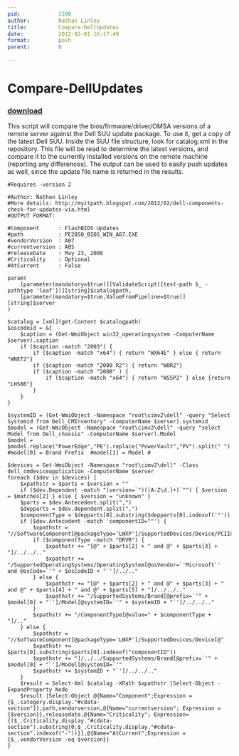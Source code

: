 ```yaml
---
pid:            3200
author:         Nathan Linley
title:          Compare-DellUpdates
date:           2012-02-01 16:17:49
format:         posh
parent:         0

---
```


# Compare-DellUpdates

### [download](//scripts/3200.ps1)

This script will compare the bios/firmware/driver/OMSA versions of a remote server against the Dell SUU update package.  To use it, get a copy of the latest Dell SUU.  Inside the SUU file structure, look for catalog.xml in the repository.  This file will be read to determine the latest versions, and compare it to the currently installed versions on the remote machine (reporting any differences).  The output can be used to easily push updates as well, since the update file name is returned in the results.


```posh
#Requires -version 2

#Author: Nathan Linley
#More details: http://myitpath.blogspot.com/2012/02/dell-components-check-for-updates-via.html
#OUTPUT FORMAT:

#Component      : FlashBIOS Updates
#path           : PE2850_BIOS_WIN_A07.EXE
#vendorVersion  : A07
#currentversion : A05
#releaseDate    : May 23, 2008
#Criticality    : Optional
#AtCurrent      : False

param(
	[parameter(mandatory=$true)][ValidateScript({test-path $_ -pathtype 'leaf'})][string]$catalogpath,
	[parameter(mandatory=$true,ValueFromPipeline=$true)][string]$server
)

$catalog = [xml](get-Content $catalogpath)
$oscodeid = &{
	$caption = (Get-WmiObject win32_operatingsystem -ComputerName $server).caption
	if ($caption -match "2003") {
		if ($caption -match "x64") { return "WX64E" } else { return "WNET2"}
		if ($caption -match "2008 R2") { return "W8R2"} 
		if ($caption -match "2008" ) {
			if ($caption -match "x64") { return "WSSP2" } else {return "LHS86"}
		}
	}
}

$systemID = (Get-WmiObject -Namespace "root\cimv2\dell" -query "Select Systemid from Dell_CMInventory" -ComputerName $server).systemid
$model = (Get-WmiObject -Namespace "root\cimv2\dell" -query "select Model from Dell_chassis" -ComputerName $server).Model
$model = $model.replace("PowerEdge","PE").replace("PowerVault","PV").split(" ")   #model[0] = Brand Prefix  #model[1] = Model #

$devices = Get-WmiObject -Namespace "root\cimv2\dell" -Class dell_cmdeviceapplication -ComputerName $server
foreach ($dev in $devices) {
	$xpathstr = $parts = $version = ""
	if ($dev.Dependent -match "(version=`")([A-Z\d.]+)`"") { $version = $matches[2]	} else { $version = "unknown" }
	$parts = $dev.Antecedent.split(",")
	$depparts = $dev.dependent.split(",")
	$componentType = $depparts[0].substring($depparts[0].indexof('"'))
	if ($dev.Antecedent -match 'componentID=""') {
		$xpathstr = "//SoftwareComponent[@packageType='LWXP']/SupportedDevices/Device/PCIInfo"
		if ($componentType -match "DRVR") {
			$xpathstr += "[@" + $parts[2] + " and @" + $parts[3] + "]/../../.."
			$xpathstr += "/SupportedOperatingSystems/OperatingSystem[@osVendor=`'Microsoft`' and @osCode=`'" + $osCodeID + "`']/../.."
		} else {
			$xpathstr += "[@" + $parts[2] + " and @" + $parts[3] + " and @" + $parts[4] + " and @" + $parts[5] + "]/../../.."
			$xpathstr += "/SupportedSystems/Brand[@prefix=`'" + $model[0] + "`']/Model[@systemID=`'" + $systemID + "`']/../../.."
		}
		$xpathstr += "/ComponentType[@value=" + $componentType + "]/.."
	} else {
		$xpathstr = "//SoftwareComponent[@packageType='LWXP']/SupportedDevices/Device[@"	
		$xpathstr += $parts[0].substring($parts[0].indexof("componentID"))
		$xpathstr += "]/../../SupportedSystems/Brand[@prefix=`'" + $model[0] + "`']/Model[@systemID=`'"
		$xpathstr += $systemID + "`']/../../.."
	}
	$result = Select-Xml $catalog -XPath $xpathstr |Select-Object -ExpandProperty Node
	$result |Select-Object @{Name="Component";Expression = {$_.category.display."#cdata-section"}},path,vendorversion,@{Name="currentversion"; Expression = {$version}},releasedate,@{Name="Criticality"; Expression={($_.Criticality.display."#cdata-section").substring(0,$_.Criticality.display."#cdata-section".indexof("-"))}},@{Name="AtCurrent";Expression = {$_.vendorVersion -eq $version}}
}
```
